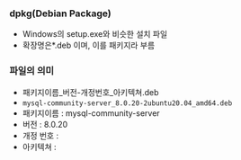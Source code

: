 ### dpkg(Debian Package)

* Windows의 setup.exe와 비슷한 설치 파일
* 확장명은*.deb 이며, 이를 패키지라 부름



### 파일의 의미

* 패키지이름_버전-개정번호\_아키텍쳐.deb
* `mysql-community-server_8.0.20-2ubuntu20.04_amd64.deb`
* 패키지이름 :  mysql-community-server
* 버전 : 8.0.20
* 개정 번호 : 
* 아키텍쳐 : 